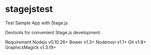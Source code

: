 # stagejstest
Test Sample App with Stage.js

Devtools for convenient Stage.js development.

Requirement
Nodejs v0.10.26+
Bower v1.3+
Nodemon v1.1+
Git v1.8+
GraphicsMagick v1.3.19+
